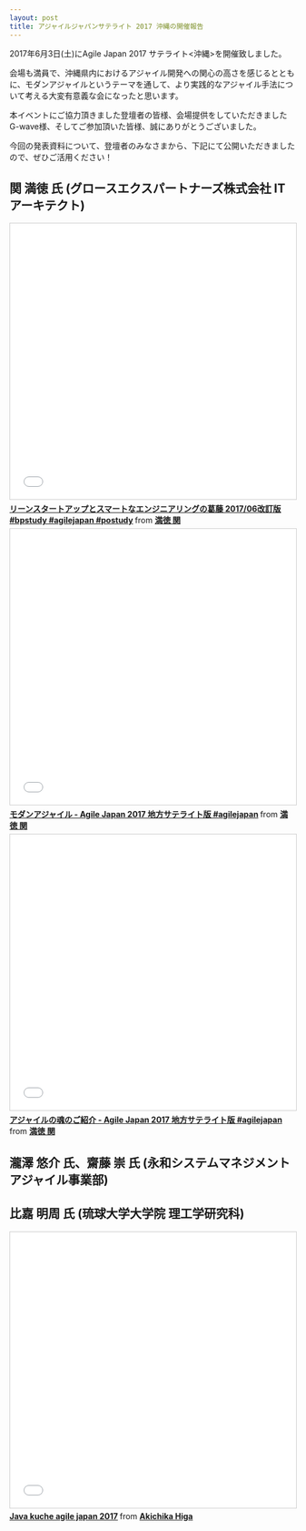 ```yaml
---
layout: post
title: アジャイルジャパンサテライト 2017 沖縄の開催報告
---
```


2017年6月3日(土)にAgile Japan 2017 サテライト<沖縄>を開催致しました。

会場も満員で、沖縄県内におけるアジャイル開発への関心の高さを感じるとともに、モダンアジャイルというテーマを通して、より実践的なアジャイル手法について考える大変有意義な会になったと思います。

本イベントにご協力頂きました登壇者の皆様、会場提供をしていただきましたG-wave様、そしてご参加頂いた皆様、誠にありがとうございました。

今回の発表資料について、登壇者のみなさまから、下記にて公開いただきましたので、ぜひご活用ください！

## 関 満徳 氏 (グロースエクスパートナーズ株式会社 ITアーキテクト)

<iframe src="//www.slideshare.net/slideshow/embed_code/key/CMyYg5FE0huH8j" width="595" height="485" frameborder="0" marginwidth="0" marginheight="0" scrolling="no" style="border:1px solid #CCC; border-width:1px; margin-bottom:5px; max-width: 100%;" allowfullscreen> </iframe> <div style="margin-bottom:5px"> <strong> <a href="//www.slideshare.net/fullvirtue/201706-bpstudy-agilejapan-postudy" title="リーンスタートアップとスマートなエンジニアリングの葛藤 2017/06改訂版 #bpstudy #agilejapan #postudy" target="_blank">リーンスタートアップとスマートなエンジニアリングの葛藤 2017/06改訂版 #bpstudy #agilejapan #postudy</a> </strong> from <strong><a target="_blank" href="https://www.slideshare.net/fullvirtue">満徳 関</a></strong> </div>


<iframe src="//www.slideshare.net/slideshow/embed_code/key/efq7ek9SCPLgCN" width="595" height="485" frameborder="0" marginwidth="0" marginheight="0" scrolling="no" style="border:1px solid #CCC; border-width:1px; margin-bottom:5px; max-width: 100%;" allowfullscreen> </iframe> <div style="margin-bottom:5px"> <strong> <a href="//www.slideshare.net/fullvirtue/agile-japan-2017-agilejapan-76948217" title="モダンアジャイル - Agile Japan 2017 地方サテライト版 #agilejapan" target="_blank">モダンアジャイル - Agile Japan 2017 地方サテライト版 #agilejapan</a> </strong> from <strong><a target="_blank" href="https://www.slideshare.net/fullvirtue">満徳 関</a></strong> </div>


<iframe src="//www.slideshare.net/slideshow/embed_code/key/pEGpGdXBCXRVM8" width="595" height="485" frameborder="0" marginwidth="0" marginheight="0" scrolling="no" style="border:1px solid #CCC; border-width:1px; margin-bottom:5px; max-width: 100%;" allowfullscreen> </iframe> <div style="margin-bottom:5px"> <strong> <a href="//www.slideshare.net/fullvirtue/agile-japan-2017-agilejapan" title="アジャイルの魂のご紹介 - Agile Japan 2017 地方サテライト版 #agilejapan" target="_blank">アジャイルの魂のご紹介 - Agile Japan 2017 地方サテライト版 #agilejapan</a> </strong> from <strong><a target="_blank" href="https://www.slideshare.net/fullvirtue">満徳 関</a></strong> </div>


## 瀧澤 悠介 氏、齋藤 崇 氏 (永和システムマネジメント アジャイル事業部)

<script async class="speakerdeck-embed" data-id="c80cd69d5c50494fabcb857ccfdf3fe0" data-ratio="1.77777777777778" src="//speakerdeck.com/assets/embed.js"></script>


## 比嘉 明周 氏 (琉球大学大学院 理工学研究科)

<iframe src="//www.slideshare.net/slideshow/embed_code/key/4w4pN0u5vWetJQ" width="595" height="485" frameborder="0" marginwidth="0" marginheight="0" scrolling="no" style="border:1px solid #CCC; border-width:1px; margin-bottom:5px; max-width: 100%;" allowfullscreen> </iframe> <div style="margin-bottom:5px"> <strong> <a href="//www.slideshare.net/AkichikaHiga/java-kuche-agile-japan-2017" title="Java kuche agile japan 2017" target="_blank">Java kuche agile japan 2017</a> </strong> from <strong><a target="_blank" href="https://www.slideshare.net/AkichikaHiga">Akichika Higa</a></strong> </div>
